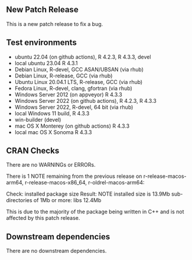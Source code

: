 ## New Patch Release

This is a new patch release to fix a bug.

## Test environments

* ubuntu 22.04 (on github actions), R 4.2.3, R 4.3.3, devel
* local ubuntu 23.04 R 4.3.1
* Debian Linux, R-devel, GCC ASAN/UBSAN (via rhub)
* Debian Linux, R-release, GCC (via rhub)
* Ubuntu Linux 20.04.1 LTS, R-release, GCC (via rhub)
* Fedora Linux, R-devel, clang, gfortran (via rhub)
* Windows Server 2012 (on appveyor) R 4.3.3
* Windows Server 2022 (on github actions), R 4.2.3, R 4.3.3
* Windows Server 2022, R-devel, 64 bit (via rhub)
* local Windows 11 build, R 4.3.3
* win-builder (devel)
* mac OS X Monterey (on github actions) R 4.3.3
* local mac OS X Sonoma R 4.3.3

## CRAN Checks

There are no WARNINGs or ERRORs.

There is 1 NOTE remaining from the previous release on r-release-macos-arm64, 
r-release-macos-x86_64, r-oldrel-macos-arm64:

Check: installed package size
Result: NOTE 
    installed size is 13.9Mb
    sub-directories of 1Mb or more:
      libs  12.4Mb

This is due to the majority of the package being written in C++ and is not
affected by this patch release.

## Downstream dependencies

There are no downstream dependencies.
